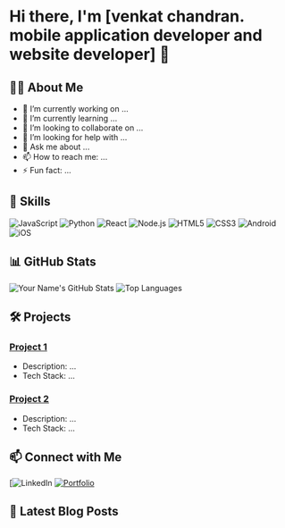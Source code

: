 # Hi there, I'm [venkat chandran. mobile application developer and website developer] 👋

## 👨‍💻 About Me
- 🔭 I’m currently working on ...
- 🌱 I’m currently learning ...
- 👯 I’m looking to collaborate on ...
- 🤔 I’m looking for help with ...
- 💬 Ask me about ...
- 📫 How to reach me: ...
- ⚡ Fun fact: ...

## 🚀 Skills
![JavaScript](https://img.shields.io/badge/-JavaScript-000?&logo=JavaScript)
![Python](https://img.shields.io/badge/-Python-000?&logo=Python)
![React](https://img.shields.io/badge/-React-000?&logo=React)
![Node.js](https://img.shields.io/badge/-Node.js-000?&logo=Node.js)
![HTML5](https://img.shields.io/badge/-HTML5-000?&logo=HTML5)
![CSS3](https://img.shields.io/badge/-CSS3-000?&logo=CSS3)
![Android](https://img.shields.io/badge/Android-3DDC84?style=for-the-badge&logo=android&logoColor=white)
![iOS](https://img.shields.io/badge/iOS-000000?style=for-the-badge&logo=ios&logoColor=white)



## 📊 GitHub Stats
![Your Name's GitHub Stats](https://github-readme-stats.vercel.app/api?username=yourusername&show_icons=true&theme=radical)
![Top Languages](https://github-readme-stats.vercel.app/api/top-langs/?username=yourusername&layout=compact&theme=radical)

## 🛠️ Projects
### [Project 1]([https://github.com/yourusername/project1](https://github.com/chennai07/assetindia.git))
- Description: ...
- Tech Stack: ...

### [Project 2]([https://github.com/yourusername/project2](https://github.com/chennai07/weather.git))
- Description: ...
- Tech Stack: ...

## 📫 Connect with Me
[![LinkedIn](https://www.linkedin.com/in/venkatesan-chandran-8571ab24a/)
[![Portfolio](https://img.shields.io/badge/-Portfolio-000?&logo=Google-Chrome&logoColor=white)](https://yourportfolio.com)

## 📅 Latest Blog Posts
<!-- BLOG-POST-LIST:START -->
<!-- BLOG-POST-LIST:END -->

